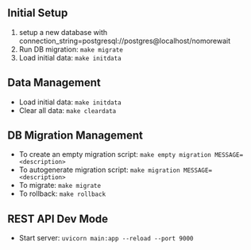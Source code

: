 ## Initial Setup

1. setup a new database with connection_string=postgresql://postgres@localhost/nomorewait
2. Run DB migration: `make migrate`
3. Load initial data: `make initdata`

## Data Management

- Load initial data: `make initdata`
- Clear all data: `make cleardata`

## DB Migration Management

- To create an empty migration script: `make empty migration MESSAGE=<description>`
- To autogenerate migration script: `make migration MESSAGE=<description>`
- To migrate: `make migrate`
- To rollback: `make rollback`

## REST API Dev Mode

- Start server: `uvicorn main:app --reload --port 9000`

